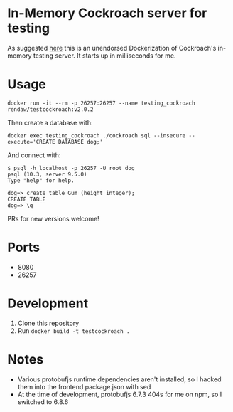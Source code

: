 # In-Memory Cockroach server for testing

As suggested [here](https://github.com/cockroachdb/cockroach/issues/4253) this is an unendorsed Dockerization of Cockroach's in-memory testing server.  It starts up in milliseconds for me.

# Usage

```
docker run -it --rm -p 26257:26257 --name testing_cockroach rendaw/testcockroach:v2.0.2
```

Then create a database with:
```
docker exec testing_cockroach ./cockroach sql --insecure --execute='CREATE DATABASE dog;'
```

And connect with:
```
$ psql -h localhost -p 26257 -U root dog
psql (10.3, server 9.5.0)
Type "help" for help.

dog=> create table Gum (height integer);
CREATE TABLE
dog=> \q
```

PRs for new versions welcome!

# Ports

* 8080
* 26257

# Development

1. Clone this repository
2. Run `docker build -t testcockroach .`

# Notes

* Various protobufjs runtime dependencies aren't installed, so I hacked them into the frontend package.json with sed
* At the time of development, protobufjs 6.7.3 404s for me on npm, so I switched to 6.8.6